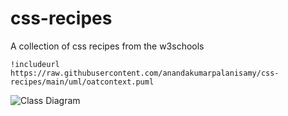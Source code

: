 # css-recipes
A collection of css recipes from the w3schools

```plantuml
!includeurl https://raw.githubusercontent.com/anandakumarpalanisamy/css-recipes/main/uml/oatcontext.puml
```

![Class Diagram](http://www.plantuml.com/plantuml/proxy?cache=no&src=https://raw.githubusercontent.com/anandakumarpalanisamy/css-recipes/main/uml/oatcontext2.puml)


